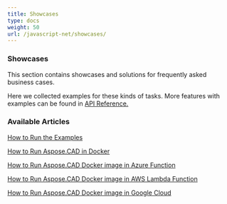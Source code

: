 ```yaml
---
title: Showcases
type: docs
weight: 50
url: /javascript-net/showcases/
---
```


### **Showcases**
This section contains showcases and solutions for frequently asked business cases.

Here we collected examples for these kinds of tasks. More features with examples can be found in [API Reference.](https://apireference.aspose.com/cad/net)
### **Available Articles**

[How to Run the Examples](/cad/net/how-to-run-the-examples/)

[How to Run Aspose.CAD in Docker](/cad/net/how-to-run-aspose-cad-in-docker/)

[How to Run Aspose.CAD Docker image in Azure Function](/cad/net/how-to-run-aspose-cad-docker-image-in-azure-function/) 

[How to Run Aspose.CAD Docker image in AWS Lambda Function](/cad/net/how-to-run-aspose-cad-docker-image-in-aws-lambda-function/)

[How to Run Aspose.CAD Docker image in Google Cloud](/cad/net/how-to-run-aspose-cad-docker-image-in-google-cloud/)
